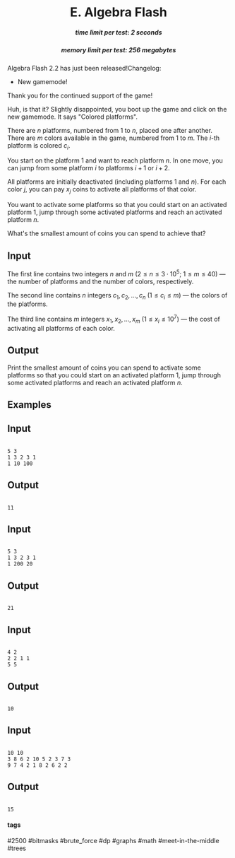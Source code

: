 <h1 style='text-align: center;'> E. Algebra Flash</h1>

<h5 style='text-align: center;'>time limit per test: 2 seconds</h5>
<h5 style='text-align: center;'>memory limit per test: 256 megabytes</h5>

 Algebra Flash 2.2 has just been released!Changelog:

* New gamemode!

Thank you for the continued support of the game! 

Huh, is that it? Slightly disappointed, you boot up the game and click on the new gamemode. It says "Colored platforms".

There are $n$ platforms, numbered from $1$ to $n$, placed one after another. There are $m$ colors available in the game, numbered from $1$ to $m$. The $i$-th platform is colored $c_i$.

You start on the platform $1$ and want to reach platform $n$. In one move, you can jump from some platform $i$ to platforms $i + 1$ or $i + 2$.

All platforms are initially deactivated (including platforms $1$ and $n$). For each color $j$, you can pay $x_j$ coins to activate all platforms of that color.

You want to activate some platforms so that you could start on an activated platform $1$, jump through some activated platforms and reach an activated platform $n$.

What's the smallest amount of coins you can spend to achieve that?

## Input

The first line contains two integers $n$ and $m$ ($2 \le n \le 3 \cdot 10^5$; $1 \le m \le 40$) — the number of platforms and the number of colors, respectively.

The second line contains $n$ integers $c_1, c_2, \dots, c_n$ ($1 \le c_i \le m$) — the colors of the platforms.

The third line contains $m$ integers $x_1, x_2, \dots, x_m$ ($1 \le x_i \le 10^7$) — the cost of activating all platforms of each color.

## Output

Print the smallest amount of coins you can spend to activate some platforms so that you could start on an activated platform $1$, jump through some activated platforms and reach an activated platform $n$.

## Examples

## Input


```

5 3
1 3 2 3 1
1 10 100

```
## Output


```

11

```
## Input


```

5 3
1 3 2 3 1
1 200 20

```
## Output


```

21

```
## Input


```

4 2
2 2 1 1
5 5

```
## Output


```

10

```
## Input


```

10 10
3 8 6 2 10 5 2 3 7 3
9 7 4 2 1 8 2 6 2 2

```
## Output


```

15

```


#### tags 

#2500 #bitmasks #brute_force #dp #graphs #math #meet-in-the-middle #trees 